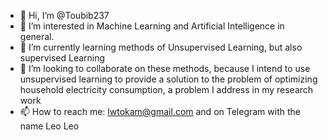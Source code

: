 - 👋 Hi, I’m @Toubib237
- 👀 I’m interested in Machine Learning and Artificial Intelligence in general.
- 🌱 I’m currently learning methods of Unsupervised Learning, but also supervised Learning 
- 💞️ I’m looking to collaborate on these methods, because I intend to use unsupervised learning to provide a solution to the problem of optimizing household electricity consumption, a problem I address in my research work 
- 📫 How to reach me: lwtokam@gmail.com and on Telegram with the name Leo Leo 

<!---
Toubib237/Toubib237 is a ✨ special ✨ repository because its `README.md` (this file) appears on your GitHub profile.
You can click the Preview link to take a look at your changes.
--->
